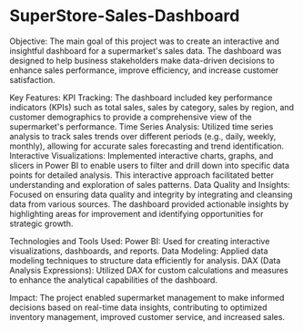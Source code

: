 # SuperStore-Sales-Dashboard
Objective: 
The main goal of this project was to create an interactive and insightful dashboard for a supermarket's sales data. The dashboard was designed to help business stakeholders make data-driven decisions to enhance sales performance, improve efficiency, and increase customer satisfaction.

Key Features:
KPI Tracking: The dashboard included key performance indicators (KPIs) such as total sales, sales by category, sales by region, and customer demographics to provide a comprehensive view of the supermarket's performance.
Time Series Analysis: Utilized time series analysis to track sales trends over different periods (e.g., daily, weekly, monthly), allowing for accurate sales forecasting and trend identification.
Interactive Visualizations: Implemented interactive charts, graphs, and slicers in Power BI to enable users to filter and drill down into specific data points for detailed analysis. This interactive approach facilitated better understanding and exploration of sales patterns.
Data Quality and Insights: Focused on ensuring data quality and integrity by integrating and cleansing data from various sources. The dashboard provided actionable insights by highlighting areas for improvement and identifying opportunities for strategic growth.

Technologies and Tools Used:
Power BI: Used for creating interactive visualizations, dashboards, and reports.
Data Modeling: Applied data modeling techniques to structure data efficiently for analysis.
DAX (Data Analysis Expressions): Utilized DAX for custom calculations and measures to enhance the analytical capabilities of the dashboard.

Impact:
The project enabled supermarket management to make informed decisions based on real-time data insights, contributing to optimized inventory management, improved customer service, and increased sales.
